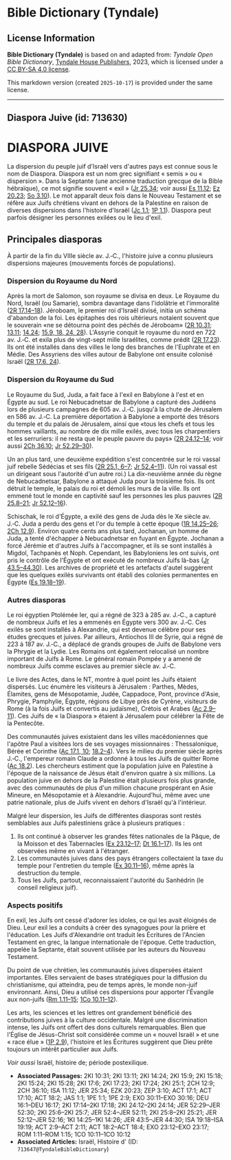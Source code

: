 # Bible Dictionary (Tyndale)

## License Information

**Bible Dictionary (Tyndale)** is based on and adapted from: _Tyndale Open Bible Dictionary_, [Tyndale House Publishers](https://tyndaleopenresources.com/), 2023, which is licensed under a [CC BY-SA 4.0 license](https://creativecommons.org/licenses/by-sa/4.0/legalcode.en).

This markdown version (created `2025-10-17`) is provided under the same license.



--------------------------------

## Diaspora Juive (id: 713630)

DIASPORA JUIVE
==============

La dispersion du peuple juif d'Israël vers d'autres pays est connue sous le nom de Diaspora. Diaspora est un nom grec signifiant « semis » ou « dispersion ». Dans la Septante (une ancienne traduction grecque de la Bible hébraïque), ce mot signifie souvent « exil » ([Jr 25\.34](https://ref.ly/Jer25:34); voir aussi [Es 11\.12](https://ref.ly/Isa11:12); [Ez 20\.23](https://ref.ly/Ezek20:23); [So 3\.10](https://ref.ly/Zeph3:10)). Le mot apparaît deux fois dans le Nouveau Testament et se réfère aux Juifs chrétiens vivant en dehors de la Palestine en raison de diverses dispersions dans l'histoire d'Israël ([Jc 1\.1](https://ref.ly/Jas1:1); [1P 1\.1](https://ref.ly/1Pet1:1)). Diaspora peut parfois désigner les personnes exilées ou le lieu d'exil.

Principales diasporas
---------------------

À partir de la fin du VIIIe siècle av. J.‑C., l'histoire juive a connu plusieurs dispersions majeures (mouvements forcés de populations).

### Dispersion du Royaume du Nord

Après la mort de Salomon, son royaume se divisa en deux. Le Royaume du Nord, Israël (ou Samarie), sombra davantage dans l'idolâtrie et l'immoralité ([2R 17\.14–18](https://ref.ly/2Kgs17:14-2Kgs17:18)). Jéroboam, le premier roi d'Israël divisé, initia un schéma d'abandon de la foi. Les épitaphes des rois ultérieurs notaient souvent que le souverain «ne se détourna point des péchés de Jéroboam» ([2R 10\.31](https://ref.ly/2Kgs10:31); [13\.11](https://ref.ly/2Kgs13:11); [14\.24](https://ref.ly/2Kgs14:24); [15\.9, 18, 24, 28](https://ref.ly/2Kgs15:9,2Kgs15:18,2Kgs15:24,2Kgs15:28)). L'Assyrie conquit le royaume du nord en 722 av. J.‑C. et exila plus de vingt\-sept mille Israélites, comme prédit ([2R 17\.23](https://ref.ly/2Kgs17:23)). Ils ont été installés dans des villes le long des branches de l'Euphrate et en Médie. Des Assyriens des villes autour de Babylone ont ensuite colonisé Israël ([2R 17\.6, 24](https://ref.ly/2Kgs17:6,2Kgs17:24)).

### Dispersion du Royaume du Sud

Le Royaume du Sud, Juda, a fait face à l'exil en Babylone à l'est et en Égypte au sud. Le roi Nebucadnetsar de Babylone a capturé des Judéens lors de plusieurs campagnes de 605 av. J.‑C. jusqu'à la chute de Jérusalem en 586 av. J.‑C. La première déportation à Babylone a emporté des trésors du temple et du palais de Jérusalem, ainsi que «tous les chefs et tous les hommes vaillants, au nombre de dix mille exilés, avec tous les charpentiers et les serruriers: il ne resta que le peuple pauvre du pays» ([2R 24\.12–14](https://ref.ly/2Kgs24:12-2Kgs24:14); voir aussi [2Ch 36\.10](https://ref.ly/2Chr36:10); [Jr 52\.29–30](https://ref.ly/Jer52:29-Jer52:30)).

Un an plus tard, une deuxième expédition s'est concentrée sur le roi vassal juif rebelle Sédécias et ses fils ([2R 25\.1, 6–7](https://ref.ly/2Kgs25:1,2Kgs25:6-2Kgs25:7); [Jr 52\.4–11](https://ref.ly/Jer52:4-Jer52:11)). (Un roi vassal est un dirigeant sous l'autorité d'un autre roi.) La dix\-neuvième année du règne de Nebucadnetsar, Babylone a attaqué Juda pour la troisième fois. Ils ont détruit le temple, le palais du roi et démoli les murs de la ville. Ils ont emmené tout le monde en captivité sauf les personnes les plus pauvres ([2R 25\.8–21](https://ref.ly/2Kgs25:8-2Kgs25:21); [Jr 52\.12–16](https://ref.ly/Jer52:12-Jer52:16)).

Schischak, le roi d'Égypte, a exilé des gens de Juda dès le Xe siècle av. J.‑C. Juda a perdu des gens et l'or du temple à cette époque ([1R 14\.25–26](https://ref.ly/1Kgs14:25-1Kgs14:26); [2Ch 12\.9](https://ref.ly/2Chr12:9)). Environ quatre cents ans plus tard, Jochanan, un homme de Juda, a tenté d'échapper à Nebucadnetsar en fuyant en Égypte. Jochanan a forcé Jérémie et d'autres Juifs à l'accompagner, et ils se sont installés à Migdol, Tachpanès et Noph. Cependant, les Babyloniens les ont suivis, ont pris le contrôle de l'Égypte et ont exécuté de nombreux Juifs là\-bas ([Jr 43\.5–44\.30](https://ref.ly/Jer43:5-Jer44:30)). Les archives de propriété et les artefacts d'autel suggèrent que les quelques exilés survivants ont établi des colonies permanentes en Égypte ([Es 19\.18–19](https://ref.ly/Isa19:18-Isa19:19)).

### Autres diasporas

Le roi égyptien Ptolémée Ier, qui a régné de 323 à 285 av. J.‑C., a capturé de nombreux Juifs et les a emmenés en Égypte vers 300 av. J.‑C. Ces exilés se sont installés à Alexandrie, qui est devenue célèbre pour ses études grecques et juives. Par ailleurs, Antiochos III de Syrie, qui a régné de 223 à 187 av. J.‑C., a déplacé de grands groupes de Juifs de Babylone vers la Phrygie et la Lydie. Les Romains ont également relocalisé un nombre important de Juifs à Rome. Le général romain Pompée y a amené de nombreux Juifs comme esclaves au premier siècle av. J.‑C.

Le livre des Actes, dans le NT, montre à quel point les Juifs étaient dispersés. Luc énumère les visiteurs à Jérusalem : Parthes, Mèdes, Élamites, gens de Mésopotamie, Judée, Cappadoce, Pont, province d'Asie, Phrygie, Pamphylie, Égypte, régions de Libye près de Cyrène, visiteurs de Rome (à la fois Juifs et convertis au judaïsme), Crétois et Arabes ([Ac 2\.9–11](https://ref.ly/Acts2:9-Acts2:11)). Ces Juifs de « la Diaspora » étaient à Jérusalem pour célébrer la Fête de la Pentecôte.

Des communautés juives existaient dans les villes macédoniennes que l'apôtre Paul a visitées lors de ses voyages missionnaires : Thessalonique, Bérée et Corinthe ([Ac 17\.1, 10](https://ref.ly/Acts17:1,Acts17:10); [18\.2–4](https://ref.ly/Acts18:2-Acts18:4)). Vers le milieu du premier siècle après J.‑C., l'empereur romain Claude a ordonné à tous les Juifs de quitter Rome ([Ac 18\.2](https://ref.ly/Acts18:2)). Les chercheurs estiment que la population juive en Palestine à l'époque de la naissance de Jésus était d'environ quatre à six millions. La population juive en dehors de la Palestine était plusieurs fois plus grande, avec des communautés de plus d'un million chacune prospérant en Asie Mineure, en Mésopotamie et à Alexandrie. Aujourd'hui, même avec une patrie nationale, plus de Juifs vivent en dehors d'Israël qu'à l'intérieur.

Malgré leur dispersion, les Juifs de différentes diasporas sont restés semblables aux Juifs palestiniens grâce à plusieurs pratiques :

1. Ils ont continué à observer les grandes fêtes nationales de la Pâque, de la Moisson et des Tabernacles ([Ex 23\.12–17](https://ref.ly/Exod23:12-Exod23:17); [Dt 16\.1–17](https://ref.ly/Deut16:1-Deut16:17)). Ils les ont observées même en vivant à l'étranger.
2. Les communautés juives dans des pays étrangers collectaient la taxe du temple pour l'entretien du temple ([Ex 30\.11–16](https://ref.ly/Exod30:11-Exod30:16)), même après la destruction du temple.
3. Tous les Juifs, partout, reconnaissaient l'autorité du Sanhédrin (le conseil religieux juif).

### Aspects positifs

En exil, les Juifs ont cessé d'adorer les idoles, ce qui les avait éloignés de Dieu. Leur exil les a conduits à créer des synagogues pour la prière et l'éducation. Les Juifs d'Alexandrie ont traduit les Écritures de l'Ancien Testament en grec, la langue internationale de l'époque. Cette traduction, appelée la Septante, était souvent utilisée par les auteurs du Nouveau Testament.

Du point de vue chrétien, les communautés juives dispersées étaient importantes. Elles servaient de bases stratégiques pour la diffusion du christianisme, qui atteindra, peu de temps après, le monde non\-juif environnant. Ainsi, Dieu a utilisé ces dispersions pour apporter l'Évangile aux non\-juifs ([Rm 1\.11–15](https://ref.ly/Rom1:11-Rom1:15); [1Co 10\.11–12](https://ref.ly/1Cor10:11-1Cor10:12)).

Les arts, les sciences et les lettres ont grandement bénéficié des contributions juives à la culture occidentale. Malgré une discrimination intense, les Juifs ont offert des dons culturels remarquables. Bien que l'Église de Jésus\-Christ soit considérée comme un « nouvel Israël » et une « race élue » ([1P 2\.9](https://ref.ly/1Pet2:9)), l'histoire et les Écritures suggèrent que Dieu prête toujours un intérêt particulier aux Juifs.

*Voir aussi* Israël, histoire de; période postexilique.

* **Associated Passages:** 2KI 10:31; 2KI 13:11; 2KI 14:24; 2KI 15:9; 2KI 15:18; 2KI 15:24; 2KI 15:28; 2KI 17:6; 2KI 17:23; 2KI 17:24; 2KI 25:1; 2CH 12:9; 2CH 36:10; ISA 11:12; JER 25:34; EZK 20:23; ZEP 3:10; ACT 17:1; ACT 17:10; ACT 18:2; JAS 1:1; 1PE 1:1; 1PE 2:9; EXO 30:11–EXO 30:16; DEU 16:1–DEU 16:17; 2KI 17:14–2KI 17:18; 2KI 24:12–2KI 24:14; JER 52:29–JER 52:30; 2KI 25:6–2KI 25:7; JER 52:4–JER 52:11; 2KI 25:8–2KI 25:21; JER 52:12–JER 52:16; 1KI 14:25–1KI 14:26; JER 43:5–JER 44:30; ISA 19:18–ISA 19:19; ACT 2:9–ACT 2:11; ACT 18:2–ACT 18:4; EXO 23:12–EXO 23:17; ROM 1:11–ROM 1:15; 1CO 10:11–1CO 10:12
* **Associated Articles:** Israël, Histoire d' (ID: `713647@TyndaleBibleDictionary`)

